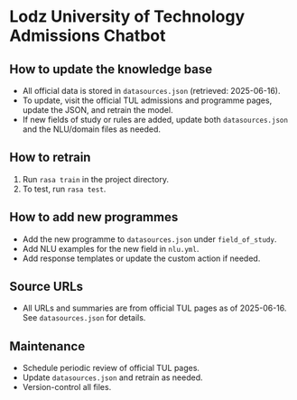 # Lodz University of Technology Admissions Chatbot

## How to update the knowledge base
- All official data is stored in `datasources.json` (retrieved: 2025-06-16).
- To update, visit the official TUL admissions and programme pages, update the JSON, and retrain the model.
- If new fields of study or rules are added, update both `datasources.json` and the NLU/domain files as needed.

## How to retrain
1. Run `rasa train` in the project directory.
2. To test, run `rasa test`.

## How to add new programmes
- Add the new programme to `datasources.json` under `field_of_study`.
- Add NLU examples for the new field in `nlu.yml`.
- Add response templates or update the custom action if needed.

## Source URLs
- All URLs and summaries are from official TUL pages as of 2025-06-16. See `datasources.json` for details.

## Maintenance
- Schedule periodic review of official TUL pages.
- Update `datasources.json` and retrain as needed.
- Version-control all files.
